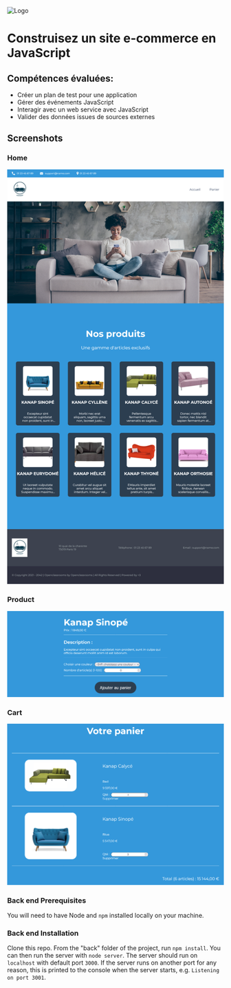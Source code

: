 ![Logo](https://user.oc-static.com/upload/2021/09/29/16329291678171_image2.png)

# Construisez un site e-commerce en JavaScript

## Compétences évaluées:

-   Créer un plan de test pour une application
-   Gérer des événements JavaScript
-   Interagir avec un web service avec JavaScript
-   Valider des données issues de sources externes

## Screenshots

### Home

![App Screenshot](https://github.com/Miliexe/working_datas/blob/main/Screenshots/Kanap/Kanap_home.png?raw=true)

### Product

![App Screenshot](https://github.com/Miliexe/working_datas/blob/main/Screenshots/Kanap/Kanap_product.png?raw=true)

### Cart

![App Screenshot](https://github.com/Miliexe/working_datas/blob/main/Screenshots/Kanap/Kanap_cart.png?raw=true)

### Back end Prerequisites

You will need to have Node and `npm` installed locally on your machine.

### Back end Installation

Clone this repo. From the "back" folder of the project, run `npm install`. You
can then run the server with `node server`.
The server should run on `localhost` with default port `3000`. If the
server runs on another port for any reason, this is printed to the
console when the server starts, e.g. `Listening on port 3001`.
